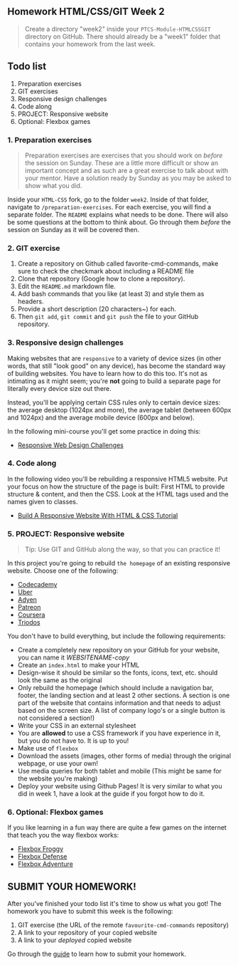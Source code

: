 ## Homework HTML/CSS/GIT Week 2

> Create a directory "week2" inside your `PTCS-Module-HTMLCSSGIT` directory on GitHub. There should already be a "week1" folder that contains your homework from the last week.

## Todo list

1. Preparation exercises
2. GIT exercises
3. Responsive design challenges
4. Code along
5. PROJECT: Responsive website
6. Optional: Flexbox games

### 1. Preparation exercises

> Preparation exercises are exercises that you should work on _before_ the session on Sunday. These are a little more difficult or show an important concept and as such are a great exercise to talk about with your mentor. Have a solution ready by Sunday as you may be asked to show what you did.

Inside your `HTML-CSS` fork, go to the folder `week2`. Inside of that folder, navigate to `/preparation-exercises`. For each exercise, you will find a separate folder. The `README` explains what needs to be done. There will also be some questions at the bottom to think about. Go through them _before_ the session on Sunday as it will be covered then.

### 2. GIT exercise

1.  Create a repository on Github called favorite-cmd-commands, make sure to check the checkmark about including a README file
2.  Clone that repository (Google how to clone a repository).
3.  Edit the `README.md` markdown file.
4.  Add bash commands that you like (at least 3) and style them as headers.
5.  Provide a short description (20 characters~) for each.
6.  Then `git add`, `git commit` and `git push` the file to your GitHub repository.

### 3. Responsive design challenges

Making websites that are `responsive` to a variety of device sizes (in other words, that still "look good" on any device), has become the standard way of building websites. You have to learn how to do this too. It's not as intimating as it might seem; you're **not** going to build a separate page for literally every device size out there.

Instead, you'll be applying certain CSS rules only to certain device sizes: the average desktop (1024px and more), the average tablet (between 600px and 1024px) and the average mobile device (600px and below).

In the following mini-course you'll get some practice in doing this:

- [Responsive Web Design Challenges](https://learn.freecodecamp.org/responsive-web-design/responsive-web-design-principles/)

### 4. Code along

In the following video you'll be rebuilding a responsive HTML5 website. Put your focus on how the structure of the page is built: First HTML to provide structure & content, and then the CSS. Look at the HTML tags used and the names given to classes.

- [Build A Responsive Website With HTML & CSS Tutorial](https://www.youtube.com/watch?v=ZeDP-rzOnAA)

### 5. PROJECT: Responsive website

> Tip: Use GIT and GitHub along the way, so that you can practice it!

In this project you're going to rebuild `the homepage` of an existing responsive website. Choose one of the following:

- [Codecademy](https://www.codecademy.com/)
- [Uber](https://www.uber.com/)
- [Adyen](https://www.adyen.com/)
- [Patreon](https://www.patreon.com/)
- [Coursera](https://www.coursera.org/)
- [Triodos](https://www.triodos.nl/)

You don't have to build everything, but include the following requirements:

- Create a completely new repository on your GitHub for your website, you can name it _WEBSITENAME-copy_
- Create an `index.html` to make your HTML
- Design-wise it should be similar so the fonts, icons, text, etc. should look the same as the original
- Only rebuild the homepage (which should include a navigation bar, footer, the landing section and at least 2 other sections. A section is one part of the website that contains information and that needs to adjust based on the screen size. A list of company logo's or a single button is not considered a section!)
- Write your CSS in an external stylesheet
- You are **allowed** to use a CSS framework if you have experience in it, but you do not have to. It is up to you!
- Make use of `flexbox`
- Download the assets (images, other forms of media) through the original webpage, or use your own!
- Use media queries for both tablet and mobile (This might be same for the website you're making)
- Deploy your website using Github Pages! It is very similar to what you did in week 1, have a look at the guide if you forgot how to do it.

### 6. Optional: Flexbox games

If you like learning in a fun way there are quite a few games on the internet that teach you the way flexbox works:

- [Flexbox Froggy](https://flexboxfroggy.com/)
- [Flexbox Defense](http://www.flexboxdefense.com/)
- [Flexbox Adventure](https://codingfantasy.com/games/flexboxadventure)

## SUBMIT YOUR HOMEWORK!

After you've finished your todo list it's time to show us what you got! The homework you have to submit this week is the following:

1. GIT exercise (the URL of the remote `favourite-cmd-commands` repository)
2. A link to your repository of your copied website
3. A link to your *deployed* copied website

Go through the [guide](../hand-in-homework-guide.md) to learn how to submit your homework.